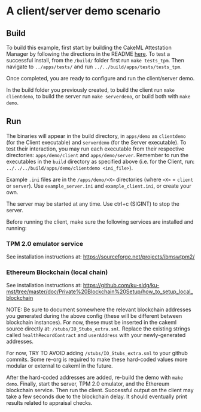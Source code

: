 # A client/server demo scenario #

## Build
To build this example, first start by building the CakeML Attestation
Manager by following the directions in the README
[here](https://github.com/ku-sldg/am-cakeml). To test a successful
install, from the `/build/` folder first run `make tests_tpm`.  Then
navigate to `../apps/tests/` and run `../../build/apps/tests/tests_tpm`.

Once completed, you are ready to configure and run the client/server demo. 

In the build folder you previously created, to build the client run `make clientdemo`, to build the server run `make serverdemo`, or build both with `make demo`.

## Run

The binaries will appear in the build directory, in `apps/demo` as `clientdemo` (for the Client executable) and `serverdemo` (for the Server executable). To test their interaction, you may run each executable from their respective directories:   `apps/demo/client` and `apps/demo/server`.  Remember to run the executables in the `build` directory as specified above (i.e. for the Client, run:  `../../../build/apps/demo/clientdemo <ini_file>`).

Example `.ini` files are in the `/apps/demo/<X>` directories (where `<X>` = `client` or `server`).  Use `example_server.ini` and `example_client.ini`, or create your own.

The server may be started at any time.  Use ctrl+c (SIGINT) to stop the server.

Before running the client, make sure the following services are installed and running:

### TPM 2.0 emulator service

See installation instructions at:  https://sourceforge.net/projects/ibmswtpm2/ 

### Ethereum Blockchain (local chain)

See installation instructions at:  https://github.com/ku-sldg/ku-mst/tree/master/doc/Private%20Blockchain%20Setup/how_to_setup_local_blockchain 

NOTE:  Be sure to document somewhere the relevant blockchain addresses you generated during the above config (these will be different between blockchain instances).  For now, these must be inserted in the cakeml source directly at:  `/stubs/IO_Stubs_extra.sml`.  Replace the existing strings called `healthRecordContract` and `userAddress` with your newly-generated addresses.  

For now, TRY TO AVOID adding `/stubs/IO_Stubs_extra.sml` to your github commits.  Some re-org is required to make these hard-coded values more modular or external to cakeml in the future. 

After the hard-coded addresses are added, re-build the demo with `make demo`.  Finally, start the server, TPM 2.0 emulator, and the Ethereum blockchain service.  Then run the client.  Successful output on the client may take a few seconds due to the blockchain delay.  It should eventually print results related to appraisal checks.




